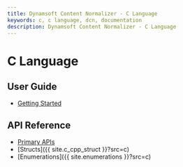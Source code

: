 ```yaml
---
title: Dynamsoft Content Normalizer - C Language
keywords: c, c language, dcn, documentation
description: Dynamsoft Content Normalizer - C Language
---
```


# C Language

## User Guide
- [Getting Started](user-guide/getting-started.md)

## API Reference
- [Primary APIs](api-reference/primary-api/)
- [Structs]({{ site.c_cpp_struct }}?src=c)
- [Enumerations]({{ site.enumerations }}?src=c)